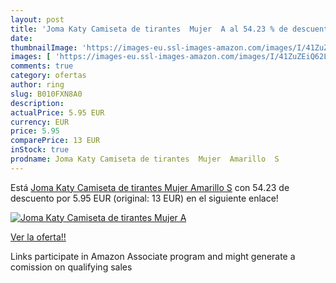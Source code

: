 ```yaml
---
layout: post
title: 'Joma Katy Camiseta de tirantes  Mujer  A al 54.23 % de descuento'
date: 
thumbnailImage: 'https://images-eu.ssl-images-amazon.com/images/I/41ZuZEiQ62L._SL200_.jpg'
images: [ 'https://images-eu.ssl-images-amazon.com/images/I/41ZuZEiQ62L._SL200_.jpg' ]
comments: true
category: ofertas
author: ring
slug: B010FXN8A0
description:
actualPrice: 5.95 EUR
currency: EUR
price: 5.95
comparePrice: 13 EUR
inStock: true
prodname: Joma Katy Camiseta de tirantes  Mujer  Amarillo  S
---
```


Está [Joma Katy Camiseta de tirantes  Mujer  Amarillo  S](https://www.amazon.es/dp/B010FXN8A0/?tag=tolees-21) con 54.23 de descuento por 5.95 EUR (original: 13 EUR) en el siguiente enlace!

[![Joma Katy Camiseta de tirantes  Mujer  A](https://images-eu.ssl-images-amazon.com/images/I/41ZuZEiQ62L._SL200_.jpg)](https://www.amazon.es/dp/B010FXN8A0/?tag=tolees-21)

[Ver la oferta!!](https://www.amazon.es/dp/B010FXN8A0/?tag=tolees-21)

Links participate in Amazon Associate program and might generate a comission on qualifying sales


